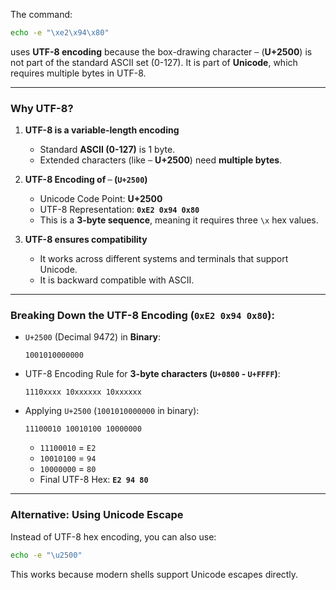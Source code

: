 The command:  
```bash
echo -e "\xe2\x94\x80"
```
uses **UTF-8 encoding** because the box-drawing character `─` (**U+2500**) is not part of the standard ASCII set (0-127). It is part of **Unicode**, which requires multiple bytes in UTF-8.

---

### **Why UTF-8?**
1. **UTF-8 is a variable-length encoding**  
   - Standard **ASCII (0-127)** is 1 byte.  
   - Extended characters (like `─` **U+2500**) need **multiple bytes**.  

2. **UTF-8 Encoding of `─` (`U+2500`)**  
   - Unicode Code Point: **U+2500**
   - UTF-8 Representation: **`0xE2 0x94 0x80`**  
   - This is a **3-byte sequence**, meaning it requires three `\x` hex values.

3. **UTF-8 ensures compatibility**  
   - It works across different systems and terminals that support Unicode.  
   - It is backward compatible with ASCII.

---

### **Breaking Down the UTF-8 Encoding (`0xE2 0x94 0x80`):**
- `U+2500` (Decimal 9472) in **Binary**:  
  ```
  1001010000000
  ```
- UTF-8 Encoding Rule for **3-byte characters (`U+0800` - `U+FFFF`)**:
  ```
  1110xxxx 10xxxxxx 10xxxxxx
  ```
- Applying `U+2500` (`1001010000000` in binary):
  ```
  11100010 10010100 10000000
  ```
  - `11100010` = `E2`
  - `10010100` = `94`
  - `10000000` = `80`
  - Final UTF-8 Hex: **`E2 94 80`**

---

### **Alternative: Using Unicode Escape**
Instead of UTF-8 hex encoding, you can also use:
```bash
echo -e "\u2500"
```
This works because modern shells support Unicode escapes directly.

